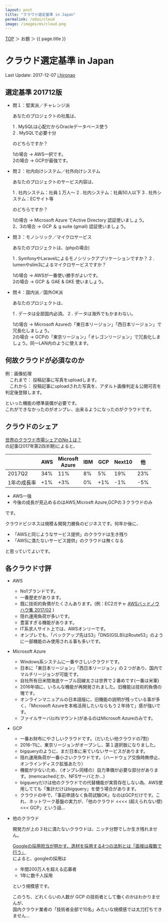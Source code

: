 ```yaml
---
layout: post
title: "クラウド選定基準 in Japan"
permalink: /odai/cloud
image: /images/ms/cloud.png
---
```


<p class="breadcrumb">
  <a href="/">TOP</a> ＞ お題 ＞ {{ page.title }}
</p>

# クラウド選定基準 in Japan

<p class="author">
  Last Update: 2017-12-07 <a href="https://github.com/ihironao">i.hironao</a>
</p>

## 選定基準 201712版

- 問１：堅実派／チャレンジ派

  あなたのプロジェクトの社風は、

  1 . MySQLは心配だからOracleデータベース使う  
  2 . MySQLで必要十分

  のどちらですか？

  1の場合 → AWS一択です。  
  2の場合 → GCPが最強です。

- 問２：社内向けシステム／社外向けシステム

  あなたのプロジェクトのサービス内容は、

  1 . 社内システム：社員１万人〜
  2 . 社内システム：社員50人以下
  3 . 社外システム：ECサイト等

  のどちらですか？

  1の場合 → Microsoft Azure でActive Directory 認証使いましょう。  
  2、3の場合 → GCP ＆ g suite (gmail) 認証使いましょう。

- 問３：モノシリック／マイクロサービス

  あなたのプロジェクトは、(phpの場合)
  
  1 . SymfonyやLaravelによるモノシリックアプリケーションですか？
  2 . lumenやslim3によるマイクロサービスですか？

  1の場合 → AWSが一番使い勝手がよいです。  
  2の場合 → GCP ＆ GAE & GKE 使いましょう。

- 問４：国内派／国外OK派

  あなたのプロジェクトは、
  
  1 . データは全部国内必須。
  2 . データは海外でもかまわない。

  1の場合 → Microsoft Azureの「東日本リージョン」「西日本リージョン」で冗長化しましょう。  
  2の場合 → GCPの「東京リージョン」「オレゴンリージョン」で冗長化しましょう。同一LAN内のように使えます。

## 何故クラウドが必須なのか

例：画像処理  
　これまで： 投稿記事に写真をuploadします。  
　これから： 投稿記事にuploadされた写真を、アダルト画像判定＆公開可否を判定後登録します。 

といった機能の標準装備が必要です。  
これができなかったのがオンプレ、出来るようになったのがクラウドです。

## クラウドのシェア

[世界のクラウド市場シェアのNo１は？](http://cloudnights.net/cloud/cloud_research/)  
の記事(2017年第2四半期)によると、

||AWS|Microsft<br>Azure|IBM|GCP|Next10|他|
|---|---|---|---|---|---|---|
|2017Q2|34%|11%|8%|5%|19%|23%|
|1年の成長率|+1%|+3%|0%|+1%|-1%|-5%|

- AWS一強
- 今後の成長が見込めるのはAWS,Microsft Azure,GCPの３クラウドのみ

です。

クラウドビジネスは規模＆開発力勝負のビジネスです。何年か後に、

- 「AWSと同じようなサービス提供」のクラウドは生き残り
- 「AWSに満たないサービス提供」のクラウドは無くなる

と思っていてよいです。

## 各クラウド寸評

- AWS

  - No1ブランドです。
  - 一番歴史があります。
  - 既に技術的負債がたくさんあります。(例：EC2ガチャ [AWSバッドノウハウ集 2017/02](https://qiita.com/yayugu/items/de23747b39ed58aeee8a) )
  - 隠れ運用負荷が多いです。
  - 豊富すぎる機能があります。
  - IT系求人サイト上では、AWSオンリーです。
  - オンプレでも、「バックアップ先はS3」「DNS(GSLB)はRoute53」のように一部機能のみ使用される事も多いです。

- Microsoft Azure

  - Windows系システムに一番やさしいクラウドです。
  - 日本に「東日本リージョン」「西日本リージョン」の２つがあり、国内でマルチリージョンが可能です。
  - 自社所有日米間海底ケーブル回線太さは世界で２番めです(一番は米軍)
  - 2016年頃に、いろんな機能が再開発されました。旧機能は技術的負債の塊です。
  - オンラインマニュアルの日本語版に、旧機能の説明が残っている事が多く、「Microsoft Azureを本格活用したいならもう２年待て」感が強いです。
  - ファイルサーバ(cifsマウント)があるのはMicrosoft Azureのみです。

- GCP

  - 一番お財布にやさしいクラウドです。（だいたい他クラウドの7割）
  - 2016-11に、東京リージョンがオープンし、第１選択肢になりました。
  - bigqueryのように、まだ日本に来ていないサービスがあります。
  - 隠れ運用負荷が一番小さいクラウドです。（ハードウェア交換時無停止、オンラインディスク拡張あたり）
  - 機能が少ないため、（オンプレ同様の）自力準備が必要な部分があります。(memcachedとか、NFSサーバとか...)
  - bigqueryだけは他のクラウドでの代替機能が実質存在しない為、AWS使用してても「集計だけはbigquery」を使う場合があります。
  - クラウドの中で、「事前申請なく負荷試験OK」なのはGCPだけです。これ、ネットワーク基盤の実力が、「他のクラウド <<<< (超えられない壁) <<< GCP」という話...

- 他のクラウド

  開発力が上の３社に満たないクラウドは、ニッチ分野でしか生き残れません。

  [Googleの採用担当が明かす、逸材を採用する4つの法則とは「面接は複数で行う」](http://news.livedoor.com/article/detail/10001864/)  
  によると、googleの採用は


  - 年間200万人を超える応募者
  - 1年に数千人採用

  という規模感です。

  このうち、どれくらいの人数が GCP の技術者として働くのかはわかりませんが、  
  国内クラウド業者の「技術者全部で10名」みたいな規模感では太刀打ちできません...
